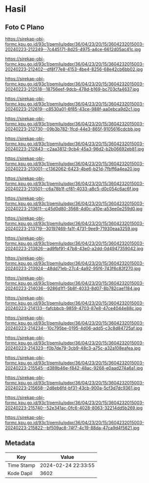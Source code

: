 # Hasil

## Foto C Plano

https://sirekap-obj-formc.kpu.go.id/93c1/pemilu/pdpr/36/04/23/20/15/3604232015003-20240223-212249--7c445171-8d25-4975-a4ce-6612d05ac41c.jpg

https://sirekap-obj-formc.kpu.go.id/93c1/pemilu/pdpr/36/04/23/20/15/3604232015003-20240223-212402--df8f77e8-4153-4be4-8256-68e42cb6bb02.jpg

https://sirekap-obj-formc.kpu.go.id/93c1/pemilu/pdpr/36/04/23/20/15/3604232015003-20240223-212518--18756eef-9dcb-478d-b169-bc703cfa4637.jpg

https://sirekap-obj-formc.kpu.go.id/93c1/pemilu/pdpr/36/04/23/20/15/3604232015003-20240223-212619--c8530a01-6f85-43ce-988f-aa0ebca9d2c1.jpg

https://sirekap-obj-formc.kpu.go.id/93c1/pemilu/pdpr/36/04/23/20/15/3604232015003-20240223-212730--09b3b782-1fcd-44e3-865f-9105616cdcbb.jpg

https://sirekap-obj-formc.kpu.go.id/93c1/pemilu/pdpr/36/04/23/20/15/3604232015003-20240223-212843--c2aa3812-9cb4-45a3-96d2-b2b06692eb81.jpg

https://sirekap-obj-formc.kpu.go.id/93c1/pemilu/pdpr/36/04/23/20/15/3604232015003-20240223-213001--c1362062-6423-4be6-b21d-7fbff6a4ea20.jpg

https://sirekap-obj-formc.kpu.go.id/93c1/pemilu/pdpr/36/04/23/20/15/3604232015003-20240223-213501--c6a78b1f-cf81-4033-a8c5-d0c054c6ac6f.jpg

https://sirekap-obj-formc.kpu.go.id/93c1/pemilu/pdpr/36/04/23/20/15/3604232015003-20240223-213611--c45d0d80-3568-4d0c-a10e-a53ee0e259d0.jpg

https://sirekap-obj-formc.kpu.go.id/93c1/pemilu/pdpr/36/04/23/20/15/3604232015003-20240223-213719--30197469-fa1f-4731-9ee9-71930eaa3259.jpg

https://sirekap-obj-formc.kpu.go.id/93c1/pemilu/pdpr/36/04/23/20/15/3604232015003-20240223-213826--ad9fbf91-47b8-43e0-a2dd-0d4947359042.jpg

https://sirekap-obj-formc.kpu.go.id/93c1/pemilu/pdpr/36/04/23/20/15/3604232015003-20240223-213924--48dd71eb-27c4-4a92-95f6-743f6c83f270.jpg

https://sirekap-obj-formc.kpu.go.id/93c1/pemilu/pdpr/36/04/23/20/15/3604232015003-20240223-214036--9286d1f1-5b8f-4033-8d07-8b782cae1184.jpg

https://sirekap-obj-formc.kpu.go.id/93c1/pemilu/pdpr/36/04/23/20/15/3604232015003-20240223-214133--fafcbbcb-9859-4703-87e8-47ce4044e88c.jpg

https://sirekap-obj-formc.kpu.go.id/93c1/pemilu/pdpr/36/04/23/20/15/3604232015003-20240223-214234--10c795be-0195-4d06-add5-c3c8d84725af.jpg

https://sirekap-obj-formc.kpu.go.id/93c1/pemilu/pdpr/36/04/23/20/15/3604232015003-20240223-214323--f0b7de79-3cb9-48c3-a75c-a32a108eafea.jpg

https://sirekap-obj-formc.kpu.go.id/93c1/pemilu/pdpr/36/04/23/20/15/3604232015003-20240223-215545--d389b46e-f842-48ac-9268-e0aad274a6a1.jpg

https://sirekap-obj-formc.kpu.go.id/93c1/pemilu/pdpr/36/04/23/20/15/3604232015003-20240223-215658--2d8eb6fd-bf31-43cb-900a-5cf3d7dc9361.jpg

https://sirekap-obj-formc.kpu.go.id/93c1/pemilu/pdpr/36/04/23/20/15/3604232015003-20240223-215740--52e341ac-0fc6-4028-8063-32214dd5b269.jpg

https://sirekap-obj-formc.kpu.go.id/93c1/pemilu/pdpr/36/04/23/20/15/3604232015003-20240223-215822--bf509ac8-74f7-4c19-88da-47ca9d4f5621.jpg


## Metadata

| Key        | Value               |
| ---------- | ------------------- |
| Time Stamp | 2024-02-24 22:33:55 |
| Kode Dapil | 3602                |



